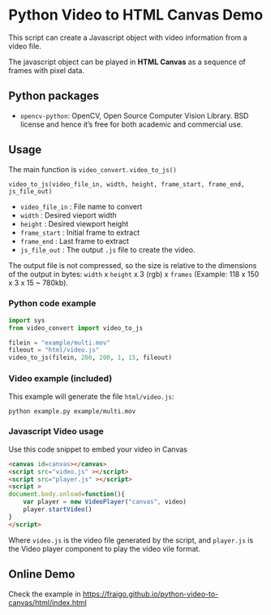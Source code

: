 # Python Video to HTML Canvas Demo

This script can create a Javascript object with video information from a video file.

The javascript object can be played in **HTML Canvas** as a sequence of frames with pixel data.


## Python packages

* `opencv-python`: OpenCV, Open Source Computer Vision Library. BSD license and hence it’s free for both academic and commercial use.

## Usage

The main function is `video_convert.video_to_js()`

`video_to_js(video_file_in, width, height, frame_start, frame_end, js_file_out)`

* `video_file_in` : File name to convert
* `width` : Desired vieport width
* `height` : Desired viewport height
* `frame_start` : Initial frame to extract
* `frame_end` : Last frame to extract
* `js_file_out` : The output `.js` file to create the video.

The output file is not compressed, so the size is relative to the dimensions of the output in bytes:
`width` x `height` x 3 (rgb) x `frames` (Example: 118 x 150 x 3 x 15 ~ 780kb).




### Python code example

```python
import sys
from video_convert import video_to_js

filein = "example/multi.mov"
fileout = "html/video.js"
video_to_js(filein, 200, 200, 1, 15, fileout)
```

### Video example (included)

This example will generate the file `html/video.js`:

`python example.py example/multi.mov`



### Javascript Video usage


Use this code snippet to embed your video in Canvas

```html
<canvas id=canvas></canvas>    
<script src="video.js" ></script>
<script src="player.js" ></script>
<script >
document.body.onload=function(){ 
    var player = new VideoPlayer("canvas", video)
    player.startVideo()
}
</script>
```

Where `video.js` is the video file generated by the script, and `player.js` is the Video player component to play the video vile format.


## Online Demo

Check the example in https://fraigo.github.io/python-video-to-canvas/html/index.html


